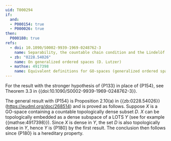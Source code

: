 ```yaml
---
uid: T000294
if:
  and:
  - P000154: true
  - P000026: true
then:
  P000180: true
refs:
  - doi: 10.1090/S0002-9939-1969-0248762-3
    name: Separability, the countable chain condition and the Lindelöf property in linearly orderable spaces (Lutzer & Bennet)
  - zb: "0228.54026"
    name: On generalized ordered spaces (D. Lutzer)
  - mathse: 4917398
    name: Equivalent definitions for GO-spaces (generalized ordered spaces)
---
```


For the result with the stronger hypothesis of {P133} in place of {P154}, see Theorem 3.3 in {{doi:10.1090/S0002-9939-1969-0248762-3}}.

The general result with {P154} is Proposition 2.10(a) in {{zb:0228.54026}} (<https://eudml.org/doc/268514>) and is proved as follows.  Suppose $X$ is a GO-space containing a countable topologically dense subset $D$.  $X$ can be topologically embedded as a dense subspace of a LOTS $Y$ (see for example {{mathse:4917398}}).  Since $X$ is dense in $Y$, the set $D$ is also topologically dense in $Y$, hence $Y$ is {P180} by the first result.  The conclusion then follows since {P180} is a hereditary property.
